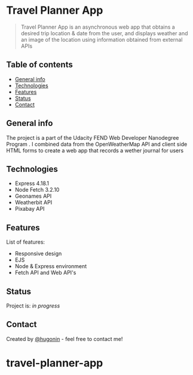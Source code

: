 # Travel Planner  App

> Travel Planner App is an asynchronous web app that obtains a desired trip location & date from the user, and displays weather and an image of the location using information obtained from external APIs

## Table of contents

- [General info](#general-info)
- [Technologies](#technologies)
- [Features](#features)
- [Status](#status)
- [Contact](#contact)

## General info

The project is a part of the Udacity FEND Web Developer Nanodegree Program . I combined data from the OpenWeatherMap API and client side HTML forms to create a web app that records a wether journal for users

## Technologies

- Express 4.18.1
- Node Fetch 3.2.10
- Geonames API
- Weatherbit API
- Pixabay API


## Features

List of features:

- Responsive design
- EJS
- Node & Express environment
- Fetch API and Web API's


## Status

Project is: _in progress_


## Contact

Created by [@hugonin](https://github.com/hugonin) - feel free to contact me!



# travel-planner-app
